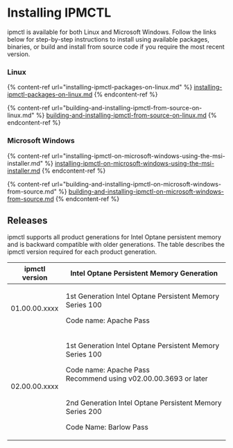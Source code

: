 # Installing IPMCTL

ipmctl is available for both Linux and Microsoft Windows. Follow the links below for step-by-step instructions to install using available packages, binaries, or build and install from source code if you require the most recent version.

### Linux

{% content-ref url="installing-ipmctl-packages-on-linux.md" %}
[installing-ipmctl-packages-on-linux.md](installing-ipmctl-packages-on-linux.md)
{% endcontent-ref %}

{% content-ref url="building-and-installing-ipmctl-from-source-on-linux.md" %}
[building-and-installing-ipmctl-from-source-on-linux.md](building-and-installing-ipmctl-from-source-on-linux.md)
{% endcontent-ref %}

### Microsoft Windows

{% content-ref url="installing-ipmctl-on-microsoft-windows-using-the-msi-installer.md" %}
[installing-ipmctl-on-microsoft-windows-using-the-msi-installer.md](installing-ipmctl-on-microsoft-windows-using-the-msi-installer.md)
{% endcontent-ref %}

{% content-ref url="building-and-installing-ipmctl-on-microsoft-windows-from-source.md" %}
[building-and-installing-ipmctl-on-microsoft-windows-from-source.md](building-and-installing-ipmctl-on-microsoft-windows-from-source.md)
{% endcontent-ref %}

## Releases

ipmctl supports all product generations for Intel Optane persistent memory and is backward compatible with older generations. The table describes the ipmctl version required for each product generation.

| ipmctl version | Intel Optane Persistent Memory Generation                                                                                                                                                                                               |
| -------------- | --------------------------------------------------------------------------------------------------------------------------------------------------------------------------------------------------------------------------------------- |
| 01.00.00.xxxx  | <p>1st Generation Intel Optane Persistent Memory Series 100</p><p>Code name: Apache Pass</p>                                                                                                                                            |
| 02.00.00.xxxx  | <p>1st Generation Intel Optane Persistent Memory Series 100</p><p>Code name: Apache Pass<br>Recommend using v02.00.00.3693 or later</p><p><br>2nd Generation Intel Optane Persistent Memory Series 200</p><p>Code Name: Barlow Pass</p> |

